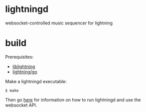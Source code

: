 # lightningd

websocket-controlled music sequencer for lightning

# build

Prerequisites:

- [liblightning][1]
- [lightning/go]()

Make a lightningd executable:

```shell
$ make
```

Then go [here][3] for information on how to run lightningd and use the websocket API.

[1]: https://github.com/lightning/liblightning
[2]: https://github.com/lightning/go
[3]: https://github.com/lightning/lightning
